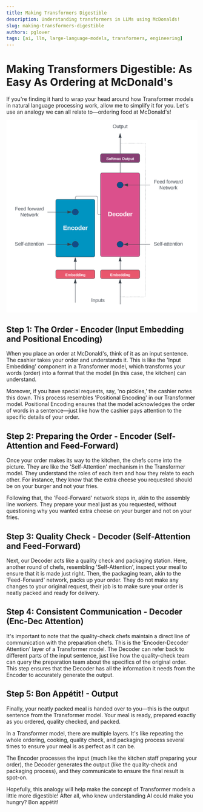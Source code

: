 ```yaml
---
title: Making Transformers Digestible
description: Understanding transformers in LLMs using McDonalds!
slug: making-transformers-digestible
authors: pglover
tags: [ai, llm, large-language-models, transformers, engineering]
---
```


# Making Transformers Digestible: As Easy As Ordering at McDonald's

If you're finding it hard to wrap your head around how Transformer models in natural language processing work, allow me to simplify it for you. Let's use an analogy we can all relate to—ordering food at McDonald's!

![An example Transformer](images/2023-07-05-Transformers/transformer.png)

<!--truncate-->

## Step 1: The Order - Encoder (Input Embedding and Positional Encoding)

When you place an order at McDonald's, think of it as an input sentence. The cashier takes your order and understands it. This is like the 'Input Embedding' component in a Transformer model, which transforms your words (order) into a format that the model (in this case, the kitchen) can understand.

Moreover, if you have special requests, say, 'no pickles,' the cashier notes this down. This process resembles 'Positional Encoding' in our Transformer model. Positional Encoding ensures that the model acknowledges the order of words in a sentence—just like how the cashier pays attention to the specific details of your order.

## Step 2: Preparing the Order - Encoder (Self-Attention and Feed-Forward)

Once your order makes its way to the kitchen, the chefs come into the picture. They are like the 'Self-Attention' mechanism in the Transformer model. They understand the roles of each item and how they relate to each other. For instance, they know that the extra cheese you requested should be on your burger and not your fries.

Following that, the 'Feed-Forward' network steps in, akin to the assembly line workers. They prepare your meal just as you requested, without questioning why you wanted extra cheese on your burger and not on your fries.

## Step 3: Quality Check - Decoder (Self-Attention and Feed-Forward)

Next, our Decoder acts like a quality check and packaging station. Here, another round of chefs, resembling 'Self-Attention', inspect your meal to ensure that it is made just right. Then, the packaging team, akin to the 'Feed-Forward' network, packs up your order. They do not make any changes to your original request, their job is to make sure your order is neatly packed and ready for delivery.

## Step 4: Consistent Communication - Decoder (Enc-Dec Attention)

It's important to note that the quality-check chefs maintain a direct line of communication with the preparation chefs. This is the 'Encoder-Decoder Attention' layer of a Transformer model. The Decoder can refer back to different parts of the input sentence, just like how the quality-check team can query the preparation team about the specifics of the original order. This step ensures that the Decoder has all the information it needs from the Encoder to accurately generate the output.

## Step 5: Bon Appétit! - Output

Finally, your neatly packed meal is handed over to you—this is the output sentence from the Transformer model. Your meal is ready, prepared exactly as you ordered, quality checked, and packed. 

In a Transformer model, there are multiple layers. It's like repeating the whole ordering, cooking, quality check, and packaging process several times to ensure your meal is as perfect as it can be. 

The Encoder processes the input (much like the kitchen staff preparing your order), the Decoder generates the output (like the quality-check and packaging process), and they communicate to ensure the final result is spot-on.

Hopefully, this analogy will help make the concept of Transformer models a little more digestible! After all, who knew understanding AI could make you hungry? Bon appétit!
